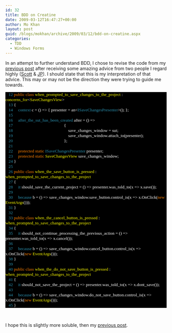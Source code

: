 ```yaml
---
id: 32
title: BDD on Creatine
date: 2009-03-12T16:47:27+00:00
author: Mo Khan
layout: post
guid: /blogs/mokhan/archive/2009/03/12/bdd-on-creatine.aspx
categories:
  - TDD
  - Windows Forms
---
```

In an attempt to further understand BDD, I chose to revise the code from my [previous post](http://mokhan.ca/blog/2009/03/11/BDD+On+Steroids.aspx) after receiving some amazing advice from two people I regard highly ([Scott](http://blog.scottbellware.com/) & [JP](http://blog.jpboodhoo.com)). I should state that this is my interpretation of that advice. This may or may not be the direction they were trying to guide me towards.</p> 

<div style="font-family: consolas;background: black;color: white;font-size: 10pt">
  <p style="margin: 0px">
    <span style="color: #2b91af">&#160;&#160; 12</span>&#160;<span style="color: #ff8000">public</span> <span style="color: #ff8000">class</span> <span style="color: yellow">when_prompted_to_save_changes_to_the_project</span> : <span style="color: yellow">concerns_for</span><<span style="color: yellow">SaveChangesView</span>>
  </p>
  
  <p style="margin: 0px">
    <span style="color: #2b91af">&#160;&#160; 13</span> {
  </p>
  
  <p style="margin: 0px">
    <span style="color: #2b91af">&#160;&#160; 14</span>&#160;&#160;&#160;&#160; <span style="color: #2b91af">context</span> c = () => { presenter = an<<span style="color: #2b91af">ISaveChangesPresenter</span>>(); };
  </p>
  
  <p style="margin: 0px">
    <span style="color: #2b91af">&#160;&#160; 15</span>&#160;
  </p>
  
  <p style="margin: 0px">
    <span style="color: #2b91af">&#160;&#160; 16</span>&#160;&#160;&#160;&#160; <span style="color: #2b91af">after_the_sut_has_been_created</span> after = () =>
  </p>
  
  <p style="margin: 0px">
    <span style="color: #2b91af">&#160;&#160; 17</span>&#160;&#160;&#160;&#160;&#160;&#160;&#160;&#160;&#160;&#160;&#160;&#160;&#160;&#160;&#160;&#160;&#160;&#160;&#160;&#160;&#160;&#160;&#160;&#160;&#160;&#160;&#160;&#160;&#160;&#160;&#160;&#160;&#160;&#160;&#160;&#160;&#160;&#160;&#160;&#160;&#160;&#160;&#160;&#160;&#160;&#160;&#160; {
  </p>
  
  <p style="margin: 0px">
    <span style="color: #2b91af">&#160;&#160; 18</span>&#160;&#160;&#160;&#160;&#160;&#160;&#160;&#160;&#160;&#160;&#160;&#160;&#160;&#160;&#160;&#160;&#160;&#160;&#160;&#160;&#160;&#160;&#160;&#160;&#160;&#160;&#160;&#160;&#160;&#160;&#160;&#160;&#160;&#160;&#160;&#160;&#160;&#160;&#160;&#160;&#160;&#160;&#160;&#160;&#160;&#160;&#160;&#160;&#160;&#160;&#160; save_changes_window = sut;
  </p>
  
  <p style="margin: 0px">
    <span style="color: #2b91af">&#160;&#160; 19</span>&#160;&#160;&#160;&#160;&#160;&#160;&#160;&#160;&#160;&#160;&#160;&#160;&#160;&#160;&#160;&#160;&#160;&#160;&#160;&#160;&#160;&#160;&#160;&#160;&#160;&#160;&#160;&#160;&#160;&#160;&#160;&#160;&#160;&#160;&#160;&#160;&#160;&#160;&#160;&#160;&#160;&#160;&#160;&#160;&#160;&#160;&#160;&#160;&#160;&#160;&#160; save_changes_window.attach_to(presenter);
  </p>
  
  <p style="margin: 0px">
    <span style="color: #2b91af">&#160;&#160; 20</span>&#160;&#160;&#160;&#160;&#160;&#160;&#160;&#160;&#160;&#160;&#160;&#160;&#160;&#160;&#160;&#160;&#160;&#160;&#160;&#160;&#160;&#160;&#160;&#160;&#160;&#160;&#160;&#160;&#160;&#160;&#160;&#160;&#160;&#160;&#160;&#160;&#160;&#160;&#160;&#160;&#160;&#160;&#160;&#160;&#160;&#160;&#160; };
  </p>
  
  <p style="margin: 0px">
    <span style="color: #2b91af">&#160;&#160; 21</span>&#160;
  </p>
  
  <p style="margin: 0px">
    <span style="color: #2b91af">&#160;&#160; 22</span>&#160;&#160;&#160;&#160; <span style="color: #ff8000">protected</span> <span style="color: #ff8000">static</span> <span style="color: #2b91af">ISaveChangesPresenter</span> presenter;
  </p>
  
  <p style="margin: 0px">
    <span style="color: #2b91af">&#160;&#160; 23</span>&#160;&#160;&#160;&#160; <span style="color: #ff8000">protected</span> <span style="color: #ff8000">static</span> <span style="color: yellow">SaveChangesView</span> save_changes_window;
  </p>
  
  <p style="margin: 0px">
    <span style="color: #2b91af">&#160;&#160; 24</span> }
  </p>
  
  <p style="margin: 0px">
    <span style="color: #2b91af">&#160;&#160; 25</span>&#160;
  </p>
  
  <p style="margin: 0px">
    <span style="color: #2b91af">&#160;&#160; 26</span>&#160;<span style="color: #ff8000">public</span> <span style="color: #ff8000">class</span> <span style="color: yellow">when_the_save_button_is_pressed</span> : <span style="color: yellow">when_prompted_to_save_changes_to_the_project</span>
  </p>
  
  <p style="margin: 0px">
    <span style="color: #2b91af">&#160;&#160; 27</span> {
  </p>
  
  <p style="margin: 0px">
    <span style="color: #2b91af">&#160;&#160; 28</span>&#160;&#160;&#160;&#160; <span style="color: #2b91af">it</span> should_save_the_current_project = () => presenter.was_told_to(x => x.save());
  </p>
  
  <p style="margin: 0px">
    <span style="color: #2b91af">&#160;&#160; 29</span>&#160;
  </p>
  
  <p style="margin: 0px">
    <span style="color: #2b91af">&#160;&#160; 30</span>&#160;&#160;&#160;&#160; <span style="color: #2b91af">because</span> b = () => save_changes_window.save_button.control_is(x => x.OnClick(<span style="color: #ff8000">new</span> <span style="color: yellow">EventArgs</span>()));
  </p>
  
  <p style="margin: 0px">
    <span style="color: #2b91af">&#160;&#160; 31</span> }
  </p>
  
  <p style="margin: 0px">
    <span style="color: #2b91af">&#160;&#160; 32</span>&#160;
  </p>
  
  <p style="margin: 0px">
    <span style="color: #2b91af">&#160;&#160; 33</span>&#160;<span style="color: #ff8000">public</span> <span style="color: #ff8000">class</span> <span style="color: yellow">when_the_cancel_button_is_pressed</span> : <span style="color: yellow">when_prompted_to_save_changes_to_the_project</span>
  </p>
  
  <p style="margin: 0px">
    <span style="color: #2b91af">&#160;&#160; 34</span> {
  </p>
  
  <p style="margin: 0px">
    <span style="color: #2b91af">&#160;&#160; 35</span>&#160;&#160;&#160;&#160; <span style="color: #2b91af">it</span> should_not_continue_processing_the_previous_action = () => presenter.was_told_to(x => x.cancel());
  </p>
  
  <p style="margin: 0px">
    <span style="color: #2b91af">&#160;&#160; 36</span>&#160;
  </p>
  
  <p style="margin: 0px">
    <span style="color: #2b91af">&#160;&#160; 37</span>&#160;&#160;&#160;&#160; <span style="color: #2b91af">because</span> b = () => save_changes_window.cancel_button.control_is(x => x.OnClick(<span style="color: #ff8000">new</span> <span style="color: yellow">EventArgs</span>()));
  </p>
  
  <p style="margin: 0px">
    <span style="color: #2b91af">&#160;&#160; 38</span> }
  </p>
  
  <p style="margin: 0px">
    <span style="color: #2b91af">&#160;&#160; 39</span>&#160;
  </p>
  
  <p style="margin: 0px">
    <span style="color: #2b91af">&#160;&#160; 40</span>&#160;<span style="color: #ff8000">public</span> <span style="color: #ff8000">class</span> <span style="color: yellow">when_the_do_not_save_button_is_pressed</span> : <span style="color: yellow">when_prompted_to_save_changes_to_the_project</span>
  </p>
  
  <p style="margin: 0px">
    <span style="color: #2b91af">&#160;&#160; 41</span> {
  </p>
  
  <p style="margin: 0px">
    <span style="color: #2b91af">&#160;&#160; 42</span>&#160;&#160;&#160;&#160; <span style="color: #2b91af">it</span> should_not_save_the_project = () => presenter.was_told_to(x => x.dont_save());
  </p>
  
  <p style="margin: 0px">
    <span style="color: #2b91af">&#160;&#160; 43</span>&#160;
  </p>
  
  <p style="margin: 0px">
    <span style="color: #2b91af">&#160;&#160; 44</span>&#160;&#160;&#160;&#160; <span style="color: #2b91af">because</span> b = () => save_changes_window.do_not_save_button.control_is(x => x.OnClick(<span style="color: #ff8000">new</span> <span style="color: yellow">EventArgs</span>()));
  </p>
  
  <p style="margin: 0px">
    <span style="color: #2b91af">&#160;&#160; 45</span> }
  </p></p>
</div>

&#160;

I hope this is slightly more soluble, then my [previous post](http://mokhan.ca/blog/2009/03/11/BDD+On+Steroids.aspx).